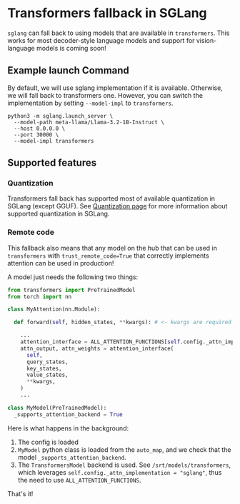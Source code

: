 # Transformers fallback in SGLang

`sglang` can fall back to using models that are available in `transformers`. This works for most decoder-style language models and support for vision-language models is coming soon!

## Example launch Command

By default, we will use sglang implementation if it is available. Otherwise, we will fall back to transformers one. However, you can switch the implementation by setting `--model-impl` to `transformers`.

```shell
python3 -m sglang.launch_server \
  --model-path meta-llama/Llama-3.2-1B-Instruct \
  --host 0.0.0.0 \
  --port 30000 \
  --model-impl transformers
```

## Supported features

### Quantization

Transformers fall back has supported most of available quantization in SGLang (except GGUF). See [Quantization page](https://docs.sglang.ai/backend/quantization.html) for more information about supported quantization in SGLang.

### Remote code

This fallback also means that any model on the hub that can be used in `transformers` with `trust_remote_code=True` that correctly implements attention can be used in production!

A model just needs the following two things:

```python
from transformers import PreTrainedModel
from torch import nn

class MyAttention(nn.Module):

  def forward(self, hidden_states, **kwargs): # <- kwargs are required

    ...
    attention_interface = ALL_ATTENTION_FUNCTIONS[self.config._attn_implementation]
    attn_output, attn_weights = attention_interface(
      self,
      query_states,
      key_states,
      value_states,
      **kwargs,
    )
    ...

class MyModel(PreTrainedModel):
  _supports_attention_backend = True
```

Here is what happens in the background:

1. The config is loaded
2. `MyModel` python class is loaded from the `auto_map`, and we check that the model `_supports_attention_backend`.
3. The `TransformersModel` backend is used. See `/srt/models/transformers`, which leverages `self.config._attn_implementation = "sglang"`, thus the need to use `ALL_ATTENTION_FUNCTIONS`.

That's it!
